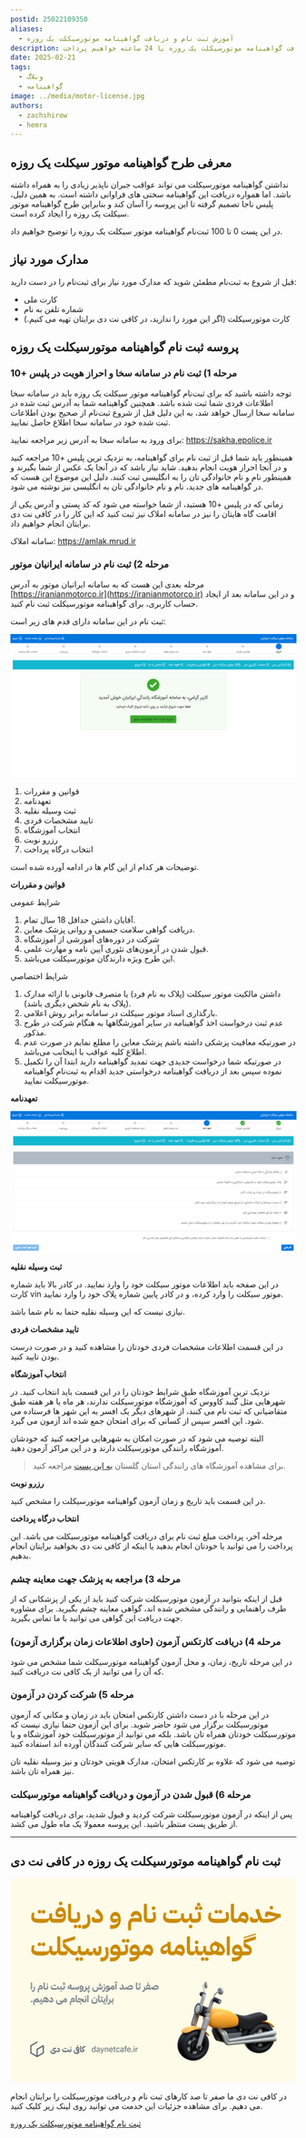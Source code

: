 ```yaml
---
postid: 25022109350
aliases:
  - آموزش ثبت نام و دریافت گواهینامه موتورسیکلت یک روزه
description: در این پست به جزئیات کامل نحوه دریافت گواهینامه موتورسیکلت یک روزه یا 24 ساعته خواهیم پرداخت.
date: 2025-02-21
tags:
  - وبلاگ
  - گواهینامه
image: ../media/motor-license.jpg
authors:
  - zachshirow
  - hemra
---
```

## معرفی طرح گواهینامه موتور سیکلت یک روزه

نداشتن گواهینامه موتورسیکلت می تواند عواقب جبران ناپذیر زیادی را به همراه داشته باشد. اما همواره دریافت این گواهینامه سختی های فراوانی داشته است. به همین دلیل، پلیس ناجا تصمیم گرفته تا این پروسه را آسان کند و بنابراین طرح گواهینامه موتور سیکلت یک روزه را ایجاد کرده است. 

در این پست 0 تا 100 ثبت‌نام گواهینامه موتور سیکلت یک روزه را توضیح خواهیم داد.
## مدارک مورد نیاز

قبل از شروع به ثبت‌نام مطمئن شوید که مدارک مورد نیاز برای ثبت‌نام را در دست دارید:

- کارت ملی
- شماره تلفن به نام
- کارت موتورسیکلت (اگر این مورد را ندارید، در کافی نت دی برایتان تهیه می کنیم.)

## پروسه ثبت نام گواهینامه موتورسیکلت یک روزه
### مرحله 1) ثبت نام در سامانه سخا و احراز هویت در پلیس +10

توجه داشته باشید که برای ثبت‌نام گواهینامه موتور سیکلت یک روزه باید در سامانه سخا اطلاعات فردی شما ثبت شده باشد. همچنین گواهینامه شما به آدرس ثبت شده در سامانه سخا ارسال خواهد شد، به این دلیل قبل از شروع ثبت‌نام از صحیح بودن اطلاعات ثبت شده خود در سامانه سخا اطلاع حاصل نمایید.

برای ورود به سامانه سخا به آدرس زیر مراجعه نمایید:
https://sakha.epolice.ir

همینطور باید شما قبل از ثبت نام برای گواهینامه، به نزدیک ترین پلیس +10 مراجعه کنید و در آنجا احراز هویت انجام بدهید. شاید نیاز باشد که در آنجا یک عکس از شما بگیرند و همینطور نام و نام خانوادگی تان را به انگلیسی ثبت کنند. دلیل این موضوع این هست که در گواهینامه های جدید، نام و نام خانوادگی تان به انگلیسی نیز نوشته می شود. 

زمانی که در پلیس +10 هستید، از شما خواسته می شود که کد پستی و آدرس یکی از اقامت گاه هایتان را نیز در سامانه املاک نیز ثبت کنید که این کار را در کافی نت دی برایتان انجام خواهیم داد. 

سامانه املاک: 
https://amlak.mrud.ir
### مرحله 2) ثبت نام در سامانه ایرانیان موتور

مرحله بعدی این هست که به سامانه ایرانیان موتور به آدرس [https://iranianmotorco.ir](https://iranianmotorco.ir) و در این سامانه بعد از ایجاد حساب کاربری، برای گواهینامه موتورسیکلت ثبت نام کنید. 

ثبت نام در این سامانه دارای قدم های زیر است: 

![](../media/Screenshot%202025-01-22%20133044.png)

1. قوانین و مقررات
2. تعهدنامه
3. ثبت وسیله نقلیه
4. تایید مشخصات فردی
5. انتخاب آموزشگاه
6. رزرو نوبت
7. انتخاب درگاه پرداخت

توضیحات هر کدام از این گام ها در ادامه آورده شده است. 

**قوانین و مقررات**

شرایط عمومی

1. آقایان داشتن حداقل 18 سال تمام.
2. دریافت گواهی سلامت جسمی و روانی پزشک معاین.
3. شرکت در دوره‌های آموزشی از آموزشگاه
4. قبول شدن در آزمون‌های تئوری آیین نامه و مهارت علمی.
5. این طرح ویژه دارندگان موتورسیکلت می‌باشد.
   
شرايط اختصاصی

1. داشتن مالکیت موتور سیکلت (پلاک به نام فرد) یا متصرف قانونی با ارائه مدارک (پلاک به نام شخص دیگری باشد).
2. بارگذاری اسناد موتور سیکلت در سامانه برابر روش اعلامی.
3. عدم ثبت درخواست اخذ گواهینامه در سایر آموزشگاهها به هنگام شرکت در طرح مذکور.
4. در صورتیکه معافیت پزشکی داشته باشم پزشک معاین را مطلع نمایم در صورت عدم اطلاع کلیه عواقب با اینجانب می‌باشد.
5. در صورتیکه شما درخواست جدیدی جهت تمدید گواهینامه دارید ابتدا آن‌ را تکمیل نموده سپس بعد از دریافت  گواهینامه درخواستی جدید اقدام به ثبت‌نام گواهینامه موتورسیکلت نمایید.

**تعهدنامه**

![](../media/Screenshot%202025-01-22%20135044.png)

**ثبت وسیله نقلیه**

در این صفحه باید اطلاعات موتور سیکلت خود را وارد نمایید. در کادر بالا باید شماره کارت vin موتور سیکلت را وارد کرده، و در کادر پایین شماره پلاک خود را وارد نمایید. 

نیازی نیست که این وسیله نقلیه حتما به نام شما باشد.

**تایید مشخصات فردی**

در این قسمت اطلاعات مشخصات فردی خودتان را مشاهده کنید و در صورت درست بودن تایید کنید.

**انتخاب آموزشگاه**

نزدیک ترین آموزشگاه طبق شرایط خودتان را در این قسمت باید انتخاب کنید. در شهرهایی مثل گنبد کاووس که آموزشگاه موتورسیکلت ندارند، هر ماه یا هر هفته طبق متقاضیانی که ثبت نام می کنند، از شهرهای دیگر یک افسر به این شهر ها فرستاده می شود. این افسر سپس از کسانی که برای امتحان جمع شده اند آزمون می گیرد. 

البته توصیه می شود که در صورت امکان به شهرهایی مراجعه کنید که خودشان آموزشگاه رانندگی موتورسیکلت دارند و در این مراکز آزمون دهید. 

> برای مشاهده آموزشگاه های رانندگی استان گلستان [به این پست](golestan-motor-driving-schools.md) مراجعه کنید. 

**رزرو نوبت**

در این قسمت باید تاریخ و زمان آزمون گواهینامه موتورسیکلت را مشخص کنید. 

**انتخاب درگاه پرداخت**

مرحله آخر، پرداخت مبلغ ثبت نام برای دریافت گواهینامه موتورسیکلت می باشد. این پرداخت را می توانید یا خودتان انجام بدهید یا اینکه از کافی نت دی بخواهید برایتان انجام بدهیم. 

### مرحله 3) مراجعه به پزشک جهت معاینه چشم

قبل از اینکه بتوانید در آزمون موتورسیکلت شرکت کنید باید از یکی از پزشکانی که از طرف راهنمایی و رانندگی مشخص شده اند، گواهی معاینه چشم بگیرید. برای مشاوره جهت دریافت این گواهی می توانید با ما تماس بگیرید. 

### مرحله 4) دریافت کارتکس آزمون (حاوی اطلاعات زمان برگزاری آزمون)

در این مرحله تاریخ، زمان، و محل آزمون گواهینامه موتورسیکلت شما مشخص می شود که آن را می توانید از یک کافی نت دریافت کنید. 

### مرحله 5) شرکت کردن در آزمون

در این مرحله با در دست داشتن کارتکس امتحان باید در زمان و مکانی که آزمون موتورسیکلت برگزار می شود حاضر شوید. برای این آزمون حتما نیازی نیست که موتورسیکلت خودتان همراه تان باشد. بلکه می توانید از موتورسیکلت خود آموزشگاه و یا موتورسیکلت هایی که سایر شرکت کنندگان آورده اند استفاده کنید. 

توصیه می شود که علاوه بر کارتکس امتحان، مدارک هویتی خودتان و نیز وسیله نقلیه تان نیز همراه تان باشد. 

### مرحله 6) قبول شدن در آزمون و دریافت گواهینامه موتورسیکلت

پس از اینکه در آزمون موتورسیکلت شرکت کردید و قبول شدید، برای دریافت گواهینامه از طریق پست منتظر باشید. این پروسه معمولا یک ماه طول می کشد. 

---

## ثبت نام گواهینامه موتورسیکلت یک روزه در کافی نت دی

![motor-license-signup](../media/motor-license-signup.jpg)

در کافی نت دی ما صفر تا صد کارهای ثبت نام و دریافت موتورسیکلت را برایتان انجام می دهیم. برای مشاهده جزئیات این خدمت می توانید روی لینک زیر کلیک کنید. 

[ثبت نام گواهینامه موتورسیکلت یک روزه](../services/motor-license-signup.md)

